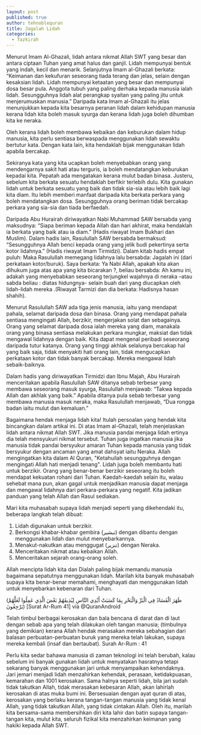 ```yaml
---
layout: post
published: true
author: tehnoblequran
title: Jagalah Lidah
categories:
  - Tazkirah
---
```


Menurut Imam Al-Ghazali, lidah antara nikmat Allah SWT yang besar dan antara ciptaan Tuhan yang amat halus dan ganjil. Lidah mempunyai bentuk yang indah, kecil dan menarik. Selanjutnya Imam al-Ghazali berkata: “Keimanan dan kekufuran seseorang tiada terang dan jelas, selain dengan kesaksian lidah. Lidah mempunyai ketaatan yang besar dan mempunyai dosa besar pula. Anggota tubuh yang paling derhaka kepada manusia ialah lidah. Sesungguhnya lidah alat perangkap syaitan yang paling jitu untuk menjerumuskan manusia.” Daripada kata Imam al-Ghazali itu jelas menunjukkan kepada kita besarnya peranan lidah dalam kehidupan manusia kerana lidah kita boleh masuk syurga dan kerana lidah juga boleh dihumban kita ke neraka.

Oleh kerana lidah boleh membawa kebaikan dan keburukan dalam hidup manusia, kita perlu sentiasa berwaspada menggunakan lidah sewaktu bertutur kata. Dengan kata lain, kita hendaklah bijak menggunakan lidah apabila bercakap. 

Sekiranya kata yang kita ucapkan boleh menyebabkan orang yang mendengarnya sakit hati atau terguris, ia boleh mendatangkan keburukan kepadai kita. Pepatah ada mengatakan kerana mulut badan binasa. Justeru, sebelum kita berkata sesuatu hendaklah berfikir terlebih dulu. Kita gunakan lidah untuk berkata sesuatu yang baik dan tidak sia-sia atau lebih baik lagi kita diam. Itu lebih memberi manfaat daripada kita berkata perkara yang boleh mendatangkan dosa. Sesungguhnya orang beriman tidak bercakap perkara yang sia-sia dan tiada berfaedah.

Daripada Abu Hurairah diriwayatkan Nabi Muhammad SAW bersabda yang maksudnya: “Siapa beriman kepada Allah dan hari akhirat, maka hendaklah ia berkata yang baik atau ia diam.” (Hadis riwayat Imam Bukhari dan Muslim). Dalam hadis lain, Rasulullah SAW bersabda bermaksud: “Sesungguhnya Allah benci kepada orang yang jelik budi pekertinya serta kotor lidahnya.” (Hadis riwayat Imam Tirmidzi). Dalam kitab hadis empat puluh: Maka Rasulullah memegang lidahnya lalu bersabda: Jagalah ini (dari perkataan kotor/buruk). Saya berkata: Ya Nabi Allah, apakah kita akan dihukum juga atas apa yang kita bicarakan ?, beliau bersabda: Ah kamu ini, adakah yang menyebabkan seseorang terjungkel wajahnya di neraka –atau sabda beliau : diatas hidungnya- selain buah dari yang diucapkan oleh lidah-lidah mereka .(Riwayat Tarmizi dan dia berkata: Hadisnya hasan shahih).


Menurut Rasulullah SAW ada tiga jenis manusia, iaitu yang mendapat pahala, selamat daripada dosa dan binasa. Orang yang mendapat pahala sentiasa mengingati Allah, berzikir, mengerjakan solat dan sebagainya. Orang yang selamat daripada dosa ialah mereka yang diam, manakala orang yang binasa sentiasa melakukan perkara mungkar, maksiat dan tidak mengawal lidahnya dengan baik. Kita dapat mengenal peribadi seseorang daripada tutur katanya. Orang yang tinggi akhlak selalunya bercakap hal yang baik saja, tidak menyakiti hati orang lain, tidak mengucapkan perkataan kotor dan tidak banyak bercakap. Mereka mengawal lidah sebaik-baiknya.

Dalam hadis yang diriwayatkan Tirmidzi dan Ibnu Majah, Abu Hurairah menceritakan apabila Rasulullah SAW ditanya sebab terbesar yang membawa seseorang masuk syurga, Rasulullah menjawab: “Takwa kepada Allah dan akhlak yang baik.” Apabila ditanya pula sebab terbesar yang membawa manusia masuk neraka, maka Rasulullah menjawab, “Dua rongga badan iaitu mulut dan kemaluan.”

Bagaimana hendak menjaga lidah kita! Itulah persoalan yang hendak kita bincangkan dalam artikal ini. Di atas  Imam al-Ghazali, telah menjelaskan lidah antara nikmat Allah SWT. Jika manusia pandai menjaga lidah ertinya dia telah mensyukuri nikmat tersebut. Tuhan juga ingatkan manusia jika manusia tidak pandai bersyukur amaran Tuhan kepada manusia yang tidak bersyukur dengan ancaman yang amat dahsyat iaitu Neraka. Allah mengingatkan kita dalam Al Quran, "Ketahuilah sesungguhnya dengan mengingati Allah hati menjadi tenang". Lidah juga boleh membantu hati untuk berzikir. Orang yang benar-benar berzikir seseorang itu boleh mendapat kekuatan rohani dari Tuhan. Kaedah-kaedah selain itu, walau sehebat mana pun, akan gagal untuk menjadikan manusia dapat menjaga dan mengawal lidahnya dari perkara-perkara yang negatif. Kita jadikan panduan yang telah Allah dan Rasul sediakan.

Mari kita muhasabah supaya lidah menjadi seperti yang dikehendaki itu, beberapa langkah telah dibuat:

1. Lidah digunakan untuk berzikir.
2. Berkongsi khabar-khabar gembira (تبشير) dengan dibantu dengan menggunakan lidah dan mulut menyebarkannya.
3. Menakut-nakutkan atau menggugat (تنزير) dengan Neraka.
4. Menceritakan nikmat atau kebaikan Allah.
5. Menceritakan sejarah orang-orang soleh.

Allah mencipta lidah kita dan Dialah paling bijak memandu manusia bagaimana sepatutnya menggunakan lidah. Marilah kita banyak muhasabah supaya kita benar-benar memahami, menghayati dan menggunakan lidah untuk menyebarkan kebenaran dari Tuhan.

(ظَهَرَ الْفَسَادُ فِي الْبَرِّ وَالْبَحْرِ بِمَا كَسَبَتْ أَيْدِي النَّاسِ لِيُذِيقَهُمْ بَعْضَ الَّذِي عَمِلُوا لَعَلَّهُمْ يَرْجِعُونَ)
[Surat Ar-Rum 41]
via @QuranAndroid

Telah timbul berbagai kerosakan dan bala bencana di darat dan di laut dengan sebab apa yang telah dilakukan oleh tangan manusia; (timbulnya yang demikian) kerana Allah hendak merasakan mereka sebahagian dari balasan perbuatan-perbuatan buruk yang mereka telah lakukan, supaya mereka kembali (insaf dan bertaubat). Surah Ar-Rum : 41

Perlu kita sedar bahawa manusia di zaman teknologi ini telah berubah, kalau sebelum ini banyak gunakan lidah untuk menyatakan hasratnya tetapi sekarang banyak menggunakan jari untuk menyampaikan kehendaknya. Jari jemari menjadi lidah menzahirkan kehendak, perasaan, ketidakpuasan, kemarahan dan 1001 kerosakan. Sama halnya seperti lidah, bila jari sudah tidak takutkan Allah, tidak merasakan kebesaran Allah, akan lahirlah kerosakan di atas muka bumi ini. Bersesuaian dengan ayat quran di atas, kerosakan yang berlaku kerana tangan-tangan manusia yang tidak kenal Allah, yang tidak takutkan Allah, yang tidak cintakan Allah. Oleh itu, marilah kita bersama-sama membersihkan diri kita lahir dan batin supaya tangan-tangan kita, mulut kita, seluruh fizikal kita menzahirkan keimanan yang hakiki kepada Allah SWT.
